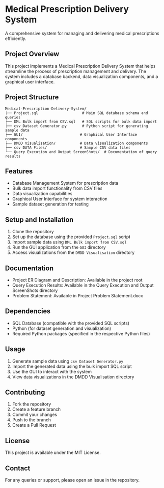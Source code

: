 # Medical Prescription Delivery System

A comprehensive system for managing and delivering medical prescriptions efficiently.

## Project Overview

This project implements a Medical Prescription Delivery System that helps streamline the process of prescription management and delivery. The system includes a database backend, data visualization components, and a graphical user interface.

## Project Structure

```
Medical-Prescription-Delivery-System/
├── Project.sql                    # Main SQL database schema and queries
├── DML Bulk import from CSV.sql   # SQL scripts for bulk data import
├── csv Dataset Generator.py       # Python script for generating sample data
├── GUI/                          # Graphical User Interface components
├── DMDD Visualisation/           # Data visualization components
├── csv DATA Files/               # Sample CSV data files
└── Query Execution and Output ScreenShots/  # Documentation of query results
```

## Features

- Database Management System for prescription data
- Bulk data import functionality from CSV files
- Data visualization capabilities
- Graphical User Interface for system interaction
- Sample dataset generation for testing

## Setup and Installation

1. Clone the repository
2. Set up the database using the provided `Project.sql` script
3. Import sample data using `DML Bulk import from CSV.sql`
4. Run the GUI application from the `GUI` directory
5. Access visualizations from the `DMDD Visualisation` directory

## Documentation

- Project ER Diagram and Description: Available in the project root
- Query Execution Results: Available in the Query Execution and Output ScreenShots directory
- Problem Statement: Available in Project Problem Statement.docx

## Dependencies

- SQL Database (compatible with the provided SQL scripts)
- Python (for dataset generation and visualization)
- Required Python packages (specified in the respective Python files)

## Usage

1. Generate sample data using `csv Dataset Generator.py`
2. Import the generated data using the bulk import SQL script
3. Use the GUI to interact with the system
4. View data visualizations in the DMDD Visualisation directory

## Contributing

1. Fork the repository
2. Create a feature branch
3. Commit your changes
4. Push to the branch
5. Create a Pull Request

## License

This project is available under the MIT License.

## Contact

For any queries or support, please open an issue in the repository. 